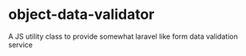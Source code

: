# object-data-validator
A JS utility class to provide somewhat laravel like form data validation service
